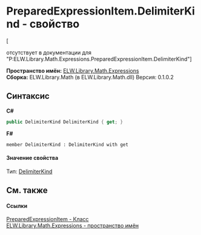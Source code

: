 # PreparedExpressionItem.DelimiterKind - свойство
 

\[<summary> отсутствует в документации для "P:ELW.Library.Math.Expressions.PreparedExpressionItem.DelimiterKind"\]

**Пространство имён:**&nbsp;<a href="N_ELW_Library_Math_Expressions">ELW.Library.Math.Expressions</a><br />**Сборка:**&nbsp;ELW.Library.Math (в ELW.Library.Math.dll) Версия: 0.1.0.2

## Синтаксис

**C#**<br />
``` C#
public DelimiterKind DelimiterKind { get; }
```

**F#**<br />
``` F#
member DelimiterKind : DelimiterKind with get

```


#### Значение свойства
Тип:&nbsp;<a href="T_ELW_Library_Math_Expressions_DelimiterKind">DelimiterKind</a>

## См. также


#### Ссылки
<a href="T_ELW_Library_Math_Expressions_PreparedExpressionItem">PreparedExpressionItem - Класс</a><br /><a href="N_ELW_Library_Math_Expressions">ELW.Library.Math.Expressions - пространство имён</a><br />